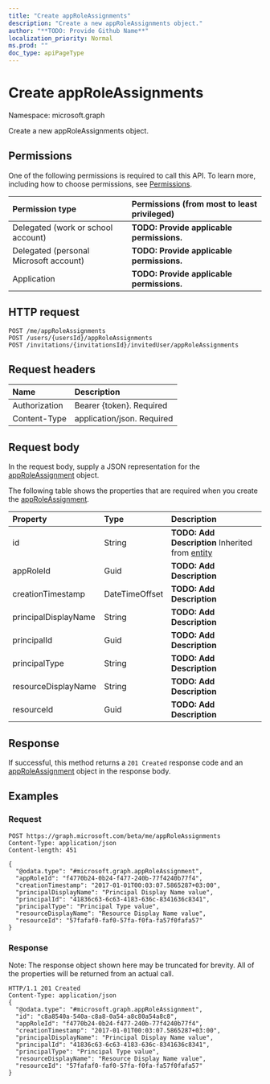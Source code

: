 ```yaml
---
title: "Create appRoleAssignments"
description: "Create a new appRoleAssignments object."
author: "**TODO: Provide Github Name**"
localization_priority: Normal
ms.prod: ""
doc_type: apiPageType
---
```


# Create appRoleAssignments

Namespace: microsoft.graph

Create a new appRoleAssignments object.

## Permissions
One of the following permissions is required to call this API. To learn more, including how to choose permissions, see [Permissions](/concepts/permissions-reference.md).

|Permission type|Permissions (from most to least privileged)|
|:---|:---|
|Delegated (work or school account)|**TODO: Provide applicable permissions.**|
|Delegated (personal Microsoft account)|**TODO: Provide applicable permissions.**|
|Application|**TODO: Provide applicable permissions.**|

## HTTP request
<!-- {
  "blockType": "ignored"
}
-->
``` http
POST /me/appRoleAssignments
POST /users/{usersId}/appRoleAssignments
POST /invitations/{invitationsId}/invitedUser/appRoleAssignments
```

## Request headers
|Name|Description|
|:---|:---|
|Authorization|Bearer {token}. Required|
|Content-Type|application/json. Required|

## Request body
In the request body, supply a JSON representation for the [appRoleAssignment](../resources/approleassignment.md) object.

The following table shows the properties that are required when you create the [appRoleAssignment](../resources/approleassignment.md).

|Property|Type|Description|
|:---|:---|:---|
|id|String|**TODO: Add Description** Inherited from [entity](../resources/entity.md)|
|appRoleId|Guid|**TODO: Add Description**|
|creationTimestamp|DateTimeOffset|**TODO: Add Description**|
|principalDisplayName|String|**TODO: Add Description**|
|principalId|Guid|**TODO: Add Description**|
|principalType|String|**TODO: Add Description**|
|resourceDisplayName|String|**TODO: Add Description**|
|resourceId|Guid|**TODO: Add Description**|



## Response
If successful, this method returns a `201 Created` response code and an [appRoleAssignment](../resources/approleassignment.md) object in the response body.

## Examples

### Request
<!-- {
  "blockType": "request",
  "name": "create_approleassignment_from_approleassignments"
}
-->
``` http
POST https://graph.microsoft.com/beta/me/appRoleAssignments
Content-Type: application/json
Content-length: 451

{
  "@odata.type": "#microsoft.graph.appRoleAssignment",
  "appRoleId": "f4770b24-0b24-f477-240b-77f4240b77f4",
  "creationTimestamp": "2017-01-01T00:03:07.5865287+03:00",
  "principalDisplayName": "Principal Display Name value",
  "principalId": "41836c63-6c63-4183-636c-8341636c8341",
  "principalType": "Principal Type value",
  "resourceDisplayName": "Resource Display Name value",
  "resourceId": "57fafaf0-faf0-57fa-f0fa-fa57f0fafa57"
}
```

### Response
Note: The response object shown here may be truncated for brevity. All of the properties will be returned from an actual call.
<!-- {
  "blockType": "response",
  "truncated": true,
  "@odata.type": "microsoft.graph.approleassignment"
}
-->
``` http
HTTP/1.1 201 Created
Content-Type: application/json
{
  "@odata.type": "#microsoft.graph.appRoleAssignment",
  "id": "c8a8540a-540a-c8a8-0a54-a8c80a54a8c8",
  "appRoleId": "f4770b24-0b24-f477-240b-77f4240b77f4",
  "creationTimestamp": "2017-01-01T00:03:07.5865287+03:00",
  "principalDisplayName": "Principal Display Name value",
  "principalId": "41836c63-6c63-4183-636c-8341636c8341",
  "principalType": "Principal Type value",
  "resourceDisplayName": "Resource Display Name value",
  "resourceId": "57fafaf0-faf0-57fa-f0fa-fa57f0fafa57"
}
```

